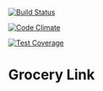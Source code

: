 [![Build Status](https://travis-ci.org/alejandroereyes/grocery-link.svg?branch=master)](https://travis-ci.org/alejandroereyes/grocery-link)

[![Code Climate](https://codeclimate.com/github/alejandroereyes/grocery-link/badges/gpa.svg)](https://codeclimate.com/github/alejandroereyes/grocery-link)

[![Test Coverage](https://codeclimate.com/github/alejandroereyes/grocery-link/badges/coverage.svg)](https://codeclimate.com/github/alejandroereyes/grocery-link/coverage)

# Grocery Link
